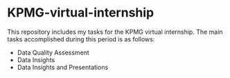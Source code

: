 # KPMG-virtual-internship
This repository includes my tasks for the KPMG virtual internship. The main tasks accomplished during this period is as follows:
* Data Quality Assessment
* Data Insights
* Data Insights and Presentations
